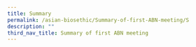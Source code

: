 ```yaml
---
title: Summary
permalink: /asian-biosethic/Summary-of-first-ABN-meeting/S
description: ""
third_nav_title: Summary of first ABN meeting
---
```

